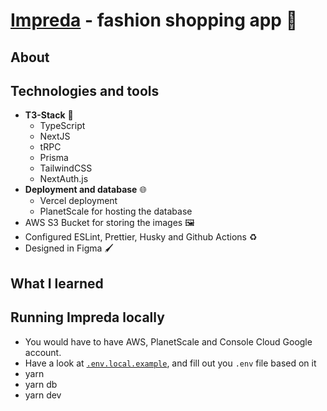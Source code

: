 # [Impreda](https://impreda.vercel.app/) - fashion shopping app 👕
## About

## Technologies and tools
- **T3-Stack** 🥞
  - TypeScript
  - NextJS
  - tRPC
  - Prisma
  - TailwindCSS
  - NextAuth.js
- **Deployment and database** 🌐
  - Vercel deployment
  - PlanetScale for hosting the database
- AWS S3 Bucket for storing the images 🖼️
- Configured ESLint, Prettier, Husky and Github Actions ♻️
- Designed in Figma 🖌️

## What I learned

## Running Impreda locally
- You would have to have AWS, PlanetScale and Console Cloud Google account.
- Have a look at [`.env.local.example`](./.env.local.example), and fill out you `.env` file based on it
- yarn
- yarn db
- yarn dev
